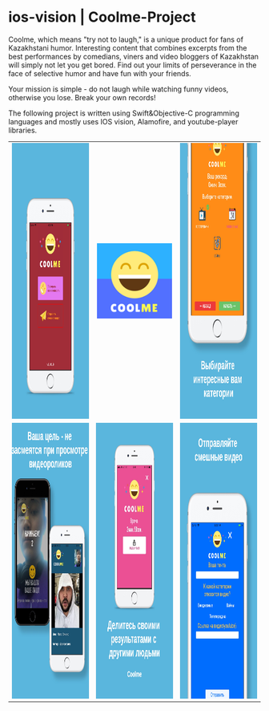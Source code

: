 # ios-vision | Coolme-Project
Coolme, which means "try not to laugh," is a unique product for fans of Kazakhstani humor. Interesting content that combines excerpts from the best performances by comedians, viners and video bloggers of Kazakhstan will simply not let you get bored. Find out your limits of perseverance in the face of selective humor and have fun with your friends.

Your mission is simple - do not laugh while watching funny videos, otherwise you lose. Break your own records!

The following project is written using Swift&Objective-C programming languages and mostly uses IOS vision, Alamofire, and youtube-player libraries.



<table>
  <tr>
    <td><img src="https://github.com/TA2002/Coolme-Project/blob/master/0.jpg" height="550" width="300"></td>
      <td align="center"><img src="https://github.com/TA2002/Coolme-Project/blob/master/Icon-App-83.5x83.5%402x.png" height="150" width="150" left="30" ></td>
     <td><img src="https://github.com/TA2002/Coolme-Project/blob/master/2.jpg" height="550" width="300" ></td>
  </tr>
  <tr>
    <td><a href="url"><img src="https://github.com/TA2002/Coolme-Project/blob/master/3.jpg" height="550" width="300" ></td>
    <td><img src="https://github.com/TA2002/Coolme-Project/blob/master/4.jpg" height="550" width="300" top="10" ></td>
    <td><img src="https://github.com/TA2002/Coolme-Project/blob/master/1.jpg" height="550" width="300" ></td>
  </tr>
</table>


